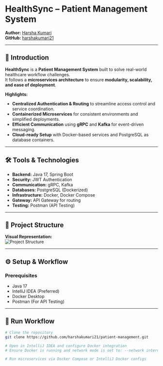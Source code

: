 # **HealthSync – Patient Management System**  

**Author:** [Harsha Kumari](https://www.linkedin.com/in/harshakumari/)  
**GitHub:** [harshakumari21](https://github.com/harshakumari21)  

---

## **📌 Introduction**  
**HealthSync** is a **Patient Management System** built to solve real-world healthcare workflow challenges.  
It follows a **microservices architecture** to ensure **modularity, scalability, and ease of deployment**.

**Highlights:**  
- **Centralized Authentication & Routing** to streamline access control and service coordination.  
- **Containerized Microservices** for consistent environments and simplified deployments.  
- **Efficient Communication** using **gRPC** and **Kafka** for event-driven messaging.  
- **Cloud-ready Setup** with Docker-based services and PostgreSQL as database containers.  

---

## **🛠️ Tools & Technologies**  
- **Backend:** Java 17, Spring Boot  
- **Security:** JWT Authentication  
- **Communication:** gRPC, Kafka  
- **Databases:** PostgreSQL (Dockerized)  
- **Infrastructure:** Docker, Docker Compose  
- **Gateway:** API Gateway for routing  
- **Testing:** Postman (API Testing)  

---

## **📂 Project Structure**

**Visual Representation:**  
![Project Structure](Screenshot%202025-08-08%20225130.png)  

---

## **⚙️ Setup & Workflow**  

### **Prerequisites**  
- Java 17  
- IntelliJ IDEA (Preferred)  
- Docker Desktop  
- Postman (For API Testing)  

---

## **🚀 Run Workflow**  
```bash
# Clone the repository
git clone https://github.com/harshakumari21/patient-management.git

# Open in IntelliJ IDEA and configure Docker integration
# Ensure Docker is running and network mode is set to: --network internal

# Run microservices via Docker Compose or IntelliJ Docker configs
